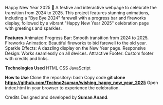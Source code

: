 Happy New Year 2025 🎉
A festive and interactive webpage to celebrate the transition from 2024 to 2025. This project features stunning animations, including a "Bye Bye 2024" farewell with a progress bar and fireworks display, followed by a vibrant "Happy New Year 2025" celebration page with greetings and sparkles.

**Features**
Animated Progress Bar: Smooth transition from 2024 to 2025.
Fireworks Animation: Beautiful fireworks to bid farewell to the old year.
Sparkle Effects: A dazzling display on the New Year page.
Responsive Design: Works seamlessly on all devices.
Attractive Footer: Custom footer with credits and links.

**Technologies Used**
HTML
CSS
JavaScript

**How to Use**
Clone the repository:
bash
Copy code
**git clone https://github.com/Techno2suman/wishing_happy_new_year_2025**
Open index.html in your browser to experience the celebration.

Credits
Designed and developed by **Suman Anand**.
